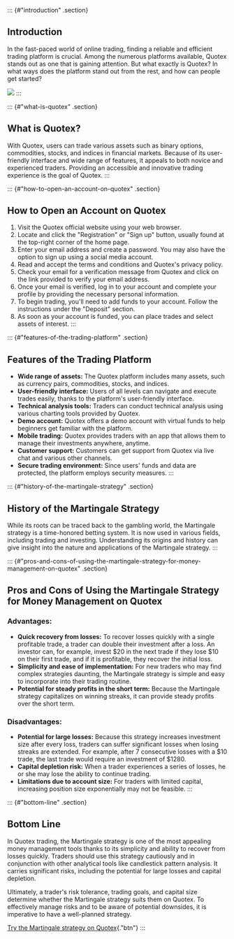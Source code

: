 ::: {#"introduction" .section}
## Introduction

In the fast-paced world of online trading, finding a reliable and
efficient trading platform is crucial. Among the numerous platforms
available, Quotex stands out as one that is gaining attention. But what
exactly is Quotex? In what ways does the platform stand out from the
rest, and how can people get started?

[![](https://static.quotex.io/files/4_en/300_250.jpg)](https://traff.sbs/brokerqxlid)
:::

::: {#"what-is-quotex" .section}
## What is Quotex?

With Quotex, users can trade various assets such as binary options,
commodities, stocks, and indices in financial markets. Because of its
user-friendly interface and wide range of features, it appeals to both
novice and experienced traders. Providing an accessible and innovative
trading experience is the goal of Quotex.
:::

::: {#"how-to-open-an-account-on-quotex" .section}
## How to Open an Account on Quotex

1.  Visit the Quotex official website using your web browser.
2.  Locate and click the "Registration" or "Sign up" button, usually
    found at the top-right corner of the home page.
3.  Enter your email address and create a password. You may also have
    the option to sign up using a social media account.
4.  Read and accept the terms and conditions and Quotex's privacy
    policy.
5.  Check your email for a verification message from Quotex and click on
    the link provided to verify your email address.
6.  Once your email is verified, log in to your account and complete
    your profile by providing the necessary personal information.
7.  To begin trading, you'll need to add funds to your account. Follow
    the instructions under the "Deposit" section.
8.  As soon as your account is funded, you can place trades and select
    assets of interest.
:::

::: {#"features-of-the-trading-platform" .section}
## Features of the Trading Platform

-   **Wide range of assets:** The Quotex platform includes many assets,
    such as currency pairs, commodities, stocks, and indices.
-   **User-friendly interface:** Users of all levels can navigate and
    execute trades easily, thanks to the platform's user-friendly
    interface.
-   **Technical analysis tools:** Traders can conduct technical analysis
    using various charting tools provided by Quotex.
-   **Demo account:** Quotex offers a demo account with virtual funds to
    help beginners get familiar with the platform.
-   **Mobile trading:** Quotex provides traders with an app that allows
    them to manage their investments anywhere, anytime.
-   **Customer support:** Customers can get support from Quotex via live
    chat and various other channels.
-   **Secure trading environment:** Since users' funds and data are
    protected, the platform employs security measures.
:::

::: {#"history-of-the-martingale-strategy" .section}
## History of the Martingale Strategy

While its roots can be traced back to the gambling world, the Martingale
strategy is a time-honored betting system. It is now used in various
fields, including trading and investing. Understanding its origins and
history can give insight into the nature and applications of the
Martingale strategy.
:::

::: {#"pros-and-cons-of-using-the-martingale-strategy-for-money-management-on-quotex" .section}
## Pros and Cons of Using the Martingale Strategy for Money Management on Quotex

### Advantages:

-   **Quick recovery from losses:** To recover losses quickly with a
    single profitable trade, a trader can double their investment after
    a loss. An investor can, for example, invest \$20 in the next trade
    if they lose \$10 on their first trade, and if it is profitable,
    they recover the initial loss.
-   **Simplicity and ease of implementation:** For new traders who may
    find complex strategies daunting, the Martingale strategy is simple
    and easy to incorporate into their trading routine.
-   **Potential for steady profits in the short term:** Because the
    Martingale strategy capitalizes on winning streaks, it can provide
    steady profits over the short term.

### Disadvantages:

-   **Potential for large losses:** Because this strategy increases
    investment size after every loss, traders can suffer significant
    losses when losing streaks are extended. For example, after 7
    consecutive losses with a \$10 trade, the last trade would require
    an investment of \$1280.
-   **Capital depletion risk:** When a trader experiences a series of
    losses, he or she may lose the ability to continue trading.
-   **Limitations due to account size:** For traders with limited
    capital, increasing position size exponentially may not be feasible.
:::

::: {#"bottom-line" .section}
## Bottom Line

In Quotex trading, the Martingale strategy is one of the most appealing
money management tools thanks to its simplicity and ability to recover
from losses quickly. Traders should use this strategy cautiously and in
conjunction with other analytical tools like candlestick pattern
analysis. It carries significant risks, including the potential for
large losses and capital depletion. 

Ultimately, a trader's risk tolerance, trading goals, and capital size
determine whether the Martingale strategy suits them on Quotex. To
effectively manage risks and to be aware of potential downsides, it is
imperative to have a well-planned strategy.

[Try the Martingale strategy on
Quotex](\%22https://traff.sbs/brokerqxsignup\%22){."btn"}
:::

